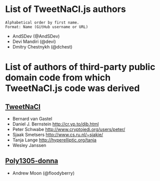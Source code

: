 List of TweetNaCl.js authors
============================

    Alphabetical order by first name.
    Format: Name (GitHub username or URL)

* AndSDev (@AndSDev)
* Devi Mandiri (@devi)
* Dmitry Chestnykh (@dchest)

List of authors of third-party public domain code from which TweetNaCl.js code was derived
==========================================================================================

[TweetNaCl](http://tweetnacl.cr.yp.to/)
--------------------------------------

* Bernard van Gastel
* Daniel J. Bernstein <http://cr.yp.to/djb.html>
* Peter Schwabe <http://www.cryptojedi.org/users/peter/>
* Sjaak Smetsers <http://www.cs.ru.nl/~sjakie/>
* Tanja Lange <http://hyperelliptic.org/tanja>
* Wesley Janssen


[Poly1305-donna](https://github.com/floodyberry/poly1305-donna)
--------------------------------------------------------------

* Andrew Moon (@floodyberry)
